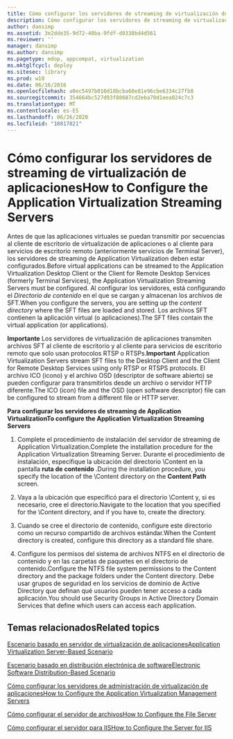 ```yaml
---
title: Cómo configurar los servidores de streaming de virtualización de aplicaciones
description: Cómo configurar los servidores de streaming de virtualización de aplicaciones
author: dansimp
ms.assetid: 3e2dde35-9d72-40ba-9fdf-d0338bd4d561
ms.reviewer: ''
manager: dansimp
ms.author: dansimp
ms.pagetype: mdop, appcompat, virtualization
ms.mktglfcycl: deploy
ms.sitesec: library
ms.prod: w10
ms.date: 06/16/2016
ms.openlocfilehash: a0ec5497b010d18bcba60e81e96cbe6334c27fb8
ms.sourcegitcommit: 354664bc527d93f80687cd2eba70d1eea024c7c3
ms.translationtype: MT
ms.contentlocale: es-ES
ms.lasthandoff: 06/26/2020
ms.locfileid: "10817821"
---
```

# <span data-ttu-id="59500-103">Cómo configurar los servidores de streaming de virtualización de aplicaciones</span><span class="sxs-lookup"><span data-stu-id="59500-103">How to Configure the Application Virtualization Streaming Servers</span></span>


<span data-ttu-id="59500-104">Antes de que las aplicaciones virtuales se puedan transmitir por secuencias al cliente de escritorio de virtualización de aplicaciones o al cliente para servicios de escritorio remoto (anteriormente servicios de Terminal Server), los servidores de streaming de Application Virtualization deben estar configurados.</span><span class="sxs-lookup"><span data-stu-id="59500-104">Before virtual applications can be streamed to the Application Virtualization Desktop Client or the Client for Remote Desktop Services (formerly Terminal Services), the Application Virtualization Streaming Servers must be configured.</span></span> <span data-ttu-id="59500-105">Al configurar los servidores, está configurando el *Directorio de contenido* en el que se cargan y almacenan los archivos de SFT.</span><span class="sxs-lookup"><span data-stu-id="59500-105">When you configure the servers, you are setting up the *content directory* where the SFT files are loaded and stored.</span></span> <span data-ttu-id="59500-106">Los archivos SFT contienen la aplicación virtual (o aplicaciones).</span><span class="sxs-lookup"><span data-stu-id="59500-106">The SFT files contain the virtual application (or applications).</span></span>

<span data-ttu-id="59500-107">**Importante**  Los servidores de virtualización de aplicaciones transmiten archivos SFT al cliente de escritorio y al cliente para servicios de escritorio remoto que solo usan protocolos RTSP o RTSPs.</span><span class="sxs-lookup"><span data-stu-id="59500-107">**Important** Application Virtualization Servers stream SFT files to the Desktop Client and the Client for Remote Desktop Services using only RTSP or RTSPS protocols.</span></span> <span data-ttu-id="59500-108">El archivo ICO (icono) y el archivo OSD (descriptor de software abierto) se pueden configurar para transmitirlos desde un archivo o servidor HTTP diferente.</span><span class="sxs-lookup"><span data-stu-id="59500-108">The ICO (icon) file and the OSD (open software descriptor) file can be configured to stream from a different file or HTTP server.</span></span>

 

**<span data-ttu-id="59500-109">Para configurar los servidores de streaming de Application Virtualization</span><span class="sxs-lookup"><span data-stu-id="59500-109">To configure the Application Virtualization Streaming Servers</span></span>**

1.  <span data-ttu-id="59500-110">Complete el procedimiento de instalación del servidor de streaming de Application Virtualization.</span><span class="sxs-lookup"><span data-stu-id="59500-110">Complete the installation procedure for the Application Virtualization Streaming Server.</span></span> <span data-ttu-id="59500-111">Durante el procedimiento de instalación, especifique la ubicación del directorio \\Content en la pantalla **ruta de contenido** .</span><span class="sxs-lookup"><span data-stu-id="59500-111">During the installation procedure, you specify the location of the \\Content directory on the **Content Path** screen.</span></span>

2.  <span data-ttu-id="59500-112">Vaya a la ubicación que especificó para el directorio \\Content y, si es necesario, cree el directorio.</span><span class="sxs-lookup"><span data-stu-id="59500-112">Navigate to the location that you specified for the \\Content directory, and if you have to, create the directory.</span></span>

3.  <span data-ttu-id="59500-113">Cuando se cree el directorio de contenido, configure este directorio como un recurso compartido de archivos estándar.</span><span class="sxs-lookup"><span data-stu-id="59500-113">When the Content directory is created, configure this directory as a standard file share.</span></span>

4.  <span data-ttu-id="59500-114">Configure los permisos del sistema de archivos NTFS en el directorio de contenido y en las carpetas de paquetes en el directorio de contenido.</span><span class="sxs-lookup"><span data-stu-id="59500-114">Configure the NTFS file system permissions to the Content directory and the package folders under the Content directory.</span></span> <span data-ttu-id="59500-115">Debe usar grupos de seguridad en los servicios de dominio de Active Directory que definan qué usuarios pueden tener acceso a cada aplicación.</span><span class="sxs-lookup"><span data-stu-id="59500-115">You should use Security Groups in Active Directory Domain Services that define which users can access each application.</span></span>

## <span data-ttu-id="59500-116">Temas relacionados</span><span class="sxs-lookup"><span data-stu-id="59500-116">Related topics</span></span>


[<span data-ttu-id="59500-117">Escenario basado en servidor de virtualización de aplicaciones</span><span class="sxs-lookup"><span data-stu-id="59500-117">Application Virtualization Server-Based Scenario</span></span>](application-virtualization-server-based-scenario.md)

[<span data-ttu-id="59500-118">Escenario basado en distribución electrónica de software</span><span class="sxs-lookup"><span data-stu-id="59500-118">Electronic Software Distribution-Based Scenario</span></span>](electronic-software-distribution-based-scenario.md)

[<span data-ttu-id="59500-119">Cómo configurar los servidores de administración de virtualización de aplicaciones</span><span class="sxs-lookup"><span data-stu-id="59500-119">How to Configure the Application Virtualization Management Servers</span></span>](how-to-configure-the-application-virtualization-management-servers.md)

[<span data-ttu-id="59500-120">Cómo configurar el servidor de archivos</span><span class="sxs-lookup"><span data-stu-id="59500-120">How to Configure the File Server</span></span>](how-to-configure-the-file-server.md)

[<span data-ttu-id="59500-121">Cómo configurar el servidor para IIS</span><span class="sxs-lookup"><span data-stu-id="59500-121">How to Configure the Server for IIS</span></span>](how-to-configure-the-server-for-iis.md)

 

 





